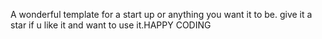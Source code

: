 A wonderful template for a start up or anything you want it to be. give it a star if u like it and want to use it.HAPPY CODING
